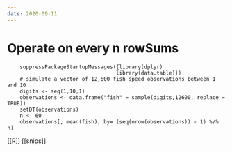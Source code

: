 ```yaml
---
date: 2020-09-11
---
```



# Operate on every n rowSums
		suppressPackageStartupMessages({library(dplyr)
		                               library(data.table)})
		# simulate a vector of 12,600 fish speed observations between 1 and 10
		digits <- seq(1,10,1)
		observations <- data.frame("fish" = sample(digits,12600, replace = TRUE))
		setDT(observations)
		n <- 60
		observations[, mean(fish), by= (seq(nrow(observations)) - 1) %/% n]

[[R]]
[[snips]]
